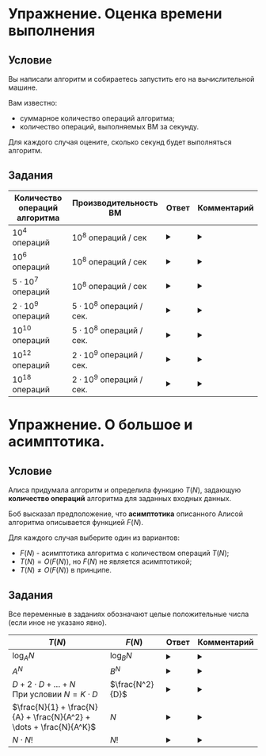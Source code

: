 # Упражнение. Оценка времени выполнения

## Условие 
Вы написали алгоритм и собираетесь запустить его на вычислительной машине.

Вам известно:
- суммарное количество операций алгоритма;
- количество операций, выполняемых ВМ за секунду.

Для каждого случая оцените, сколько секунд будет выполняться алгоритм.

## Задания

Количество операций алгоритма | Производительность ВМ | Ответ | Комментарий
---|---|---|---
$10^4$ операций | $10^8$ операций / сек | <details> <summary> </summary> $0.0001$ секунды. </details> | <details> <summary> </summary> Настолько малая величина, что вероятнее подготовка программы к запуску будет дольше, чем само время выполнения. </details>
$10^6$ операций | $10^8$ операций / сек | <details> <summary> </summary> $0.01$ секунды. </details> | <details> <summary> </summary> Практически нет разницы с прошлым пунктом. </details>
$5 \cdot 10^7$ операций | $10^8$ операций / сек | <details> <summary> </summary> $0.5$ секунды. </details> | <details> <summary> </summary> Не слишком много, но уже заметно для наблюдателя. </details>
$2 \cdot 10^9$ операций | $5 \cdot 10^8$ операций / сек. | <details> <summary> </summary> $4$ секунды.  </details> | <details> <summary> </summary> В рамках соревнования это может быть критично, но в реальной жизни - вполне адекватное время выполнения. </details>
$10^{10}$ операций | $5 \cdot 10^8$ операций / сек. | <details> <summary> </summary> $20$ секунд.  </details> | <details> <summary> </summary> Для какого-то предпросчета сгодится, но уже придется подождать. </details>
$10^{12}$ операций | $2 \cdot 10^9$ операций / сек. | <details> <summary> </summary> $500$ секунд - около 8-9 минут. </details> | <details> <summary> </summary> Обратите внимание, что специально взят очень "оптимистичный" вариант скорости выполнения. </details>
$10^{18}$ операций | $2 \cdot 10^9$ операций / сек. | <details> <summary> </summary> $5 \cdot 10^8$ секунд - почти 16 лет. </details> | <details> <summary> </summary> Комментарии излишни. </details>

# Упражнение. О большое и асимптотика.

## Условие 
Алиса придумала алгоритм и определила функцию $T(N)$, задающую **количество операций** алгоритма для заданных входных данных.

Боб высказал предположение, что **асимптотика** описанного Алисой алгоритма описывается функцией $F(N)$.

Для каждого случая выберите один из вариантов:

- $F(N)$ - асимптотика алгоритма с количеством операций $T(N)$;
- $T(N) = O(F(N))$, но $F(N)$ не является асимптотикой;
- $T(N) \ne O(F(N))$ в принципе.

## Задания

Все переменные в заданиях обозначают целые положительные числа (если иное не указано явно).

$T(N)$ | $F(N)$ | Ответ | Комментарий
---|---|---|---
$\log_A{N}$ | $\log_B{N}$ | <details> <summary> </summary> Асимптотика </details> | <details> <summary> </summary> По свойствам логарифмов $\log_A{N} = \log_B{N} \cdot \log_A{B}$. <br> Так как $\log_A{B}$ не зависит от $N$, то $\log_A{N} = O(\log_B{N})$ и наоборот. <br> Поэтому при записи асимптотики обычно используют логарифм без основания $O(\log{N})$ </details>
$A^N$ | $B^N$ | <details> <summary> </summary> Если $A < B$, то $A^N = O(B^N)$, но $B^N \ne O(A^N)$ </details> | <details> <summary> </summary> Пусть $A < B$. <br> $A^N \le 1 \cdot B^N$ для $N \ge 0$ по свойствам степеней положительных целых чисел. <br> Обратное же неверно: допустим, что $B^N \le C \cdot A^N$ для всех $N \ge N_0$. <br> В таком случае $1 < (\frac{B}{A})^N \le C$, откуда $N \le \log{C}$ по основанию $\frac{B}{A}$. </details>
$D + 2 \cdot D + \dots + N$ <br> При условии $N = K \cdot D$ | $\frac{N^2}{D}$ | <details> <summary> </summary> Асимптотика </details> | <details> <summary> </summary> $K = \frac{N}{D}$ <br> Сумма **арифметической прогрессии** равна $(A_1 + A_K) \cdot \frac{K}{2}$ <br> $A_1 = D$, $A_K = N$, получаем $(N + D) \cdot \frac{N}{2 \cdot D} = O(\frac{N^2}{D})$. </details>
$\frac{N}{1} + \frac{N}{A} + \frac{N}{A^2} + \dots + \frac{N}{A^K}$ | $N$ | <details> <summary> </summary> Асимптотика </details> | <details> <summary> </summary> </details>
$N \cdot N!$ | $N!$ | <details> <summary> </summary> $N \cdot N! \ne O(N!)$, но $N! = O(N \cdot N!)$ </details> | <details> <summary> </summary> </details>
